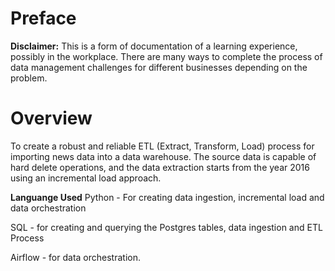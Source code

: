 # Preface
**Disclaimer:** This is a form of documentation of a learning experience, possibly in the workplace. There are many ways to complete the process of data management challenges for different businesses depending on the problem.

# Overview
To create a robust and reliable ETL (Extract, Transform, Load) process for importing news data into a data warehouse. The source data is capable of hard delete operations, and the data extraction starts from the year 2016 using an incremental load approach.

**Languange Used**
Python - For creating data ingestion, incremental load and data orchestration 

SQL - for creating and querying the Postgres tables, data ingestion and ETL Process

Airflow - for data orchestration.

